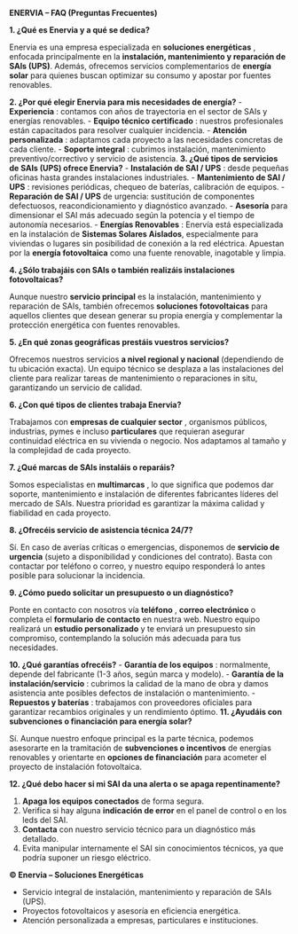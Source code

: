 **ENERVIA – FAQ (Preguntas Frecuentes)**

**1. ¿Qué es Enervia y a qué se dedica?**

Enervia es una empresa especializada en **soluciones energéticas** , enfocada
principalmente en la **instalación, mantenimiento y reparación de SAIs (UPS)**. Además,
ofrecemos servicios complementarios de **energía solar** para quienes buscan optimizar su
consumo y apostar por fuentes renovables.

**2. ¿Por qué elegir Enervia para mis necesidades de energía?**
    - **Experiencia** : contamos con años de trayectoria en el sector de SAIs y energías
       renovables.
    - **Equipo técnico certificado** : nuestros profesionales están capacitados para
       resolver cualquier incidencia.
    - **Atención personalizada** : adaptamos cada proyecto a las necesidades concretas
       de cada cliente.
    - **Soporte integral** : cubrimos instalación, mantenimiento preventivo/correctivo y
       servicio de asistencia.
**3. ¿Qué tipos de servicios de SAIs (UPS) ofrece Enervia?**
    - **Instalación de SAI / UPS** : desde pequeñas oficinas hasta grandes instalaciones
       industriales.
    - **Mantenimiento de SAI / UPS** : revisiones periódicas, chequeo de baterías,
       calibración de equipos.
    - **Reparación de SAI / UPS** de urgencia: sustitución de componentes defectuosos,
       reacondicionamiento y diagnóstico avanzado.
    - **Asesoría** para dimensionar el SAI más adecuado según la potencia y el tiempo de
       autonomía necesarios.
    - **Energías Renovables** : Enervía está especializada en la instalación de **Sistemas Solares Aislados**, especialmente para viviendas o lugares sin posibilidad de conexión a la red eléctrica. Apuestan por la **energía fotovoltaica** como una fuente renovable, inagotable y limpia.
    
**4. ¿Sólo trabajáis con SAIs o también realizáis instalaciones fotovoltaicas?**

Aunque nuestro **servicio principal** es la instalación, mantenimiento y reparación de SAIs,
también ofrecemos **soluciones fotovoltaicas** para aquellos clientes que desean generar
su propia energía y complementar la protección energética con fuentes renovables.

**5. ¿En qué zonas geográficas prestáis vuestros servicios?**

Ofrecemos nuestros servicios **a nivel regional y nacional** (dependiendo de tu ubicación
exacta). Un equipo técnico se desplaza a las instalaciones del cliente para realizar tareas
de mantenimiento o reparaciones in situ, garantizando un servicio de calidad.


**6. ¿Con qué tipos de clientes trabaja Enervia?**

Trabajamos con **empresas de cualquier sector** , organismos públicos, industrias, pymes
e incluso **particulares** que requieran asegurar continuidad eléctrica en su vivienda o
negocio. Nos adaptamos al tamaño y la complejidad de cada proyecto.

**7. ¿Qué marcas de SAIs instaláis o reparáis?**

Somos especialistas en **multimarcas** , lo que significa que podemos dar soporte,
mantenimiento e instalación de diferentes fabricantes líderes del mercado de SAIs.
Nuestra prioridad es garantizar la máxima calidad y fiabilidad en cada proyecto.

**8. ¿Ofrecéis servicio de asistencia técnica 24/7?**

Sí. En caso de averías críticas o emergencias, disponemos de **servicio de urgencia**
(sujeto a disponibilidad y condiciones del contrato). Basta con contactar por teléfono o
correo, y nuestro equipo responderá lo antes posible para solucionar la incidencia.

**9. ¿Cómo puedo solicitar un presupuesto o un diagnóstico?**

Ponte en contacto con nosotros vía **teléfono** , **correo electrónico** o completa el
**formulario de contacto** en nuestra web. Nuestro equipo realizará un **estudio
personalizado** y te enviará un presupuesto sin compromiso, contemplando la solución
más adecuada para tus necesidades.

**10. ¿Qué garantías ofrecéis?**
    - **Garantía de los equipos** : normalmente, depende del fabricante (1-3 años, según
       marca y modelo).
    - **Garantía de la instalación/servicio** : cubrimos la calidad de la mano de obra y
       damos asistencia ante posibles defectos de instalación o mantenimiento.
    - **Repuestos y baterías** : trabajamos con proveedores oficiales para garantizar
       recambios originales y un rendimiento óptimo.
**11. ¿Ayudáis con subvenciones o financiación para energía solar?**

Sí. Aunque nuestro enfoque principal es la parte técnica, podemos asesorarte en la
tramitación de **subvenciones o incentivos** de energías renovables y orientarte en
**opciones de financiación** para acometer el proyecto de instalación fotovoltaica.

**12. ¿Qué debo hacer si mi SAI da una alerta o se apaga repentinamente?**


1. **Apaga los equipos conectados** de forma segura.
2. Verifica si hay alguna **indicación de error** en el panel de control o en los leds del
    SAI.
3. **Contacta** con nuestro servicio técnico para un diagnóstico más detallado.
4. Evita manipular internamente el SAI sin conocimientos técnicos, ya que podría
    suponer un riesgo eléctrico.

**© Enervia – Soluciones Energéticas**

- Servicio integral de instalación, mantenimiento y reparación de SAIs (UPS).
- Proyectos fotovoltaicos y asesoría en eficiencia energética.
- Atención personalizada a empresas, particulares e instituciones.


